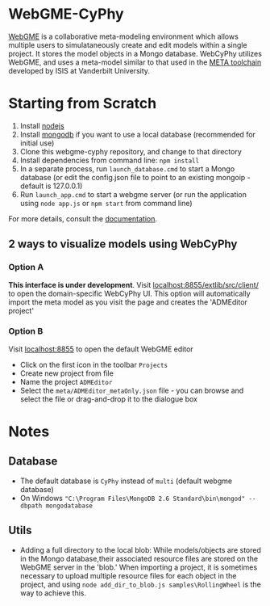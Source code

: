# WebGME-CyPhy #

[WebGME](https://github.com/webgme/webgme) is a collaborative meta-modeling environment which allows multiple users to simulataneously create and edit models within a single project. It stores the model objects in a Mongo database. WebCyPhy utilizes WebGME, and uses a meta-model similar to that used in the [META toolchain](http://www.isis.vanderbilt.edu/sites/default/files/u352/META_poster_48x36_Clean.pdf) developed by ISIS at Vanderbilt University.

# Starting from Scratch #

1. Install [nodejs](http://nodejs.org/download/)
2. Install [mongodb](http://www.mongodb.org/downloads) if you want to use a local database (recommended for initial use)
3. Clone this webgme-cyphy repository, and change to that directory
4. Install dependencies from command line: `npm install`
5. In a separate process, run `launch_database.cmd` to start a Mongo database (or edit the config.json file to point to an existing mongoip - default is 127.0.0.1)
6. Run `launch_app.cmd` to start a webgme server (or run the application using `node app.js` or `npm start` from command line)

For more details, consult the [documentation](https://github.com/webgme/webgme-cyphy/blob/master/doc/CyPhy-WebGME.md).

## 2 ways to visualize models using WebCyPhy ##
### Option A ###
__This interface is under development__. Visit [localhost:8855/extlib/src/client/](http://localhost:8855/extlib/src/client/) to open the domain-specific WebCyPhy UI. This option will automatically import the meta model as you visit the page and creates the 'ADMEditor project' 

### Option B ###
Visit [localhost:8855](http://localhost:8855) to open the default WebGME editor
- Click on the first icon in the toolbar `Projects`
- Create new project from file
- Name the project `ADMEditor`
- Select the `meta/ADMEditor_metaOnly.json` file - you can browse and select the file or drag-and-drop it to the dialogue box

# Notes #

## Database ##
- The default database is `CyPhy` instead of `multi` (default webgme database)
- On Windows `"C:\Program Files\MongoDB 2.6 Standard\bin\mongod" --dbpath mongodatabase`


## Utils ##
- Adding a full directory to the local blob:  While models/objects are stored in the Mongo database,their associated resource files are stored on the WebGME server in the 'blob.' When importing a project, it is sometimes necessary to upload multiple resource files for each object in the project, and using `node add_dir_to_blob.js samples\RollingWheel` is the way to achieve this.


 


